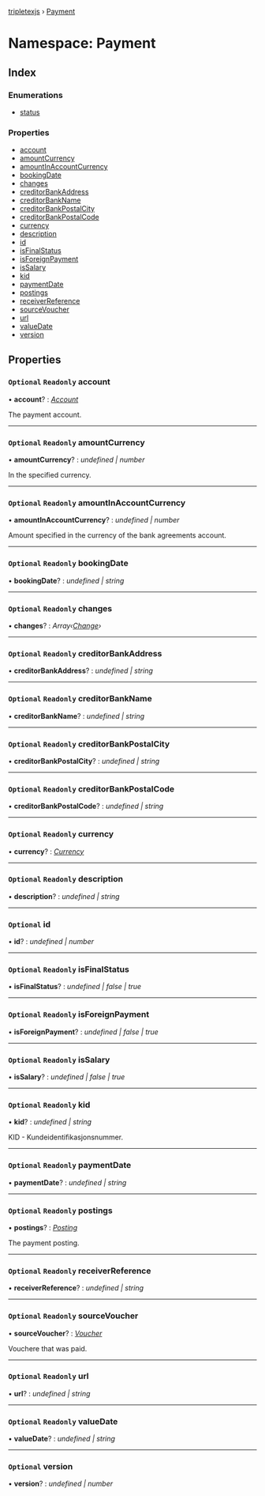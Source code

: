 [tripletexjs](../README.md) › [Payment](payment.md)

# Namespace: Payment

## Index

### Enumerations

* [status](../enums/payment.status.md)

### Properties

* [account](payment.md#optional-readonly-account)
* [amountCurrency](payment.md#optional-readonly-amountcurrency)
* [amountInAccountCurrency](payment.md#optional-readonly-amountinaccountcurrency)
* [bookingDate](payment.md#optional-readonly-bookingdate)
* [changes](payment.md#optional-readonly-changes)
* [creditorBankAddress](payment.md#optional-readonly-creditorbankaddress)
* [creditorBankName](payment.md#optional-readonly-creditorbankname)
* [creditorBankPostalCity](payment.md#optional-readonly-creditorbankpostalcity)
* [creditorBankPostalCode](payment.md#optional-readonly-creditorbankpostalcode)
* [currency](payment.md#optional-readonly-currency)
* [description](payment.md#optional-readonly-description)
* [id](payment.md#optional-id)
* [isFinalStatus](payment.md#optional-readonly-isfinalstatus)
* [isForeignPayment](payment.md#optional-readonly-isforeignpayment)
* [isSalary](payment.md#optional-readonly-issalary)
* [kid](payment.md#optional-readonly-kid)
* [paymentDate](payment.md#optional-readonly-paymentdate)
* [postings](payment.md#optional-readonly-postings)
* [receiverReference](payment.md#optional-readonly-receiverreference)
* [sourceVoucher](payment.md#optional-readonly-sourcevoucher)
* [url](payment.md#optional-readonly-url)
* [valueDate](payment.md#optional-readonly-valuedate)
* [version](payment.md#optional-version)

## Properties

### `Optional` `Readonly` account

• **account**? : *[Account](account.md)*

The payment account.

___

### `Optional` `Readonly` amountCurrency

• **amountCurrency**? : *undefined | number*

In the specified currency.

___

### `Optional` `Readonly` amountInAccountCurrency

• **amountInAccountCurrency**? : *undefined | number*

Amount specified in the currency of the bank agreements account.

___

### `Optional` `Readonly` bookingDate

• **bookingDate**? : *undefined | string*

___

### `Optional` `Readonly` changes

• **changes**? : *Array‹[Change](change.md)›*

___

### `Optional` `Readonly` creditorBankAddress

• **creditorBankAddress**? : *undefined | string*

___

### `Optional` `Readonly` creditorBankName

• **creditorBankName**? : *undefined | string*

___

### `Optional` `Readonly` creditorBankPostalCity

• **creditorBankPostalCity**? : *undefined | string*

___

### `Optional` `Readonly` creditorBankPostalCode

• **creditorBankPostalCode**? : *undefined | string*

___

### `Optional` `Readonly` currency

• **currency**? : *[Currency](../interfaces/currency.md)*

___

### `Optional` `Readonly` description

• **description**? : *undefined | string*

___

### `Optional` id

• **id**? : *undefined | number*

___

### `Optional` `Readonly` isFinalStatus

• **isFinalStatus**? : *undefined | false | true*

___

### `Optional` `Readonly` isForeignPayment

• **isForeignPayment**? : *undefined | false | true*

___

### `Optional` `Readonly` isSalary

• **isSalary**? : *undefined | false | true*

___

### `Optional` `Readonly` kid

• **kid**? : *undefined | string*

KID - Kundeidentifikasjonsnummer.

___

### `Optional` `Readonly` paymentDate

• **paymentDate**? : *undefined | string*

___

### `Optional` `Readonly` postings

• **postings**? : *[Posting](../interfaces/posting.md)*

The payment posting.

___

### `Optional` `Readonly` receiverReference

• **receiverReference**? : *undefined | string*

___

### `Optional` `Readonly` sourceVoucher

• **sourceVoucher**? : *[Voucher](../interfaces/voucher.md)*

Vouchere that was paid.

___

### `Optional` `Readonly` url

• **url**? : *undefined | string*

___

### `Optional` `Readonly` valueDate

• **valueDate**? : *undefined | string*

___

### `Optional` version

• **version**? : *undefined | number*
